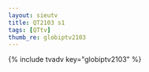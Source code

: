 ```yaml
--- 
layout: sieutv
title: QT2103 s1
tags: [QTtv]
thumb_re: globiptv2103
---
```

{% include tvadv key="globiptv2103" %} 
